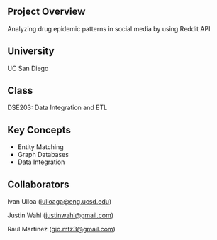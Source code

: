 ## Project Overview
Analyzing drug epidemic patterns in social media by using Reddit API

## University
UC San Diego

## Class
DSE203: Data Integration and ETL

## Key Concepts
- Entity Matching
- Graph Databases
- Data Integration

## Collaborators
Ivan Ulloa (iulloaga@eng.ucsd.edu)

Justin Wahl (justinwahl@gmail.com)

Raul Martinez (gio.mtz3@gmail.com)
